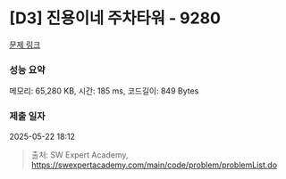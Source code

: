 # [D3] 진용이네 주차타워 - 9280 

[문제 링크](https://swexpertacademy.com/main/code/problem/problemDetail.do?contestProbId=AW9j74FacD0DFAUY) 

### 성능 요약

메모리: 65,280 KB, 시간: 185 ms, 코드길이: 849 Bytes

### 제출 일자

2025-05-22 18:12



> 출처: SW Expert Academy, https://swexpertacademy.com/main/code/problem/problemList.do